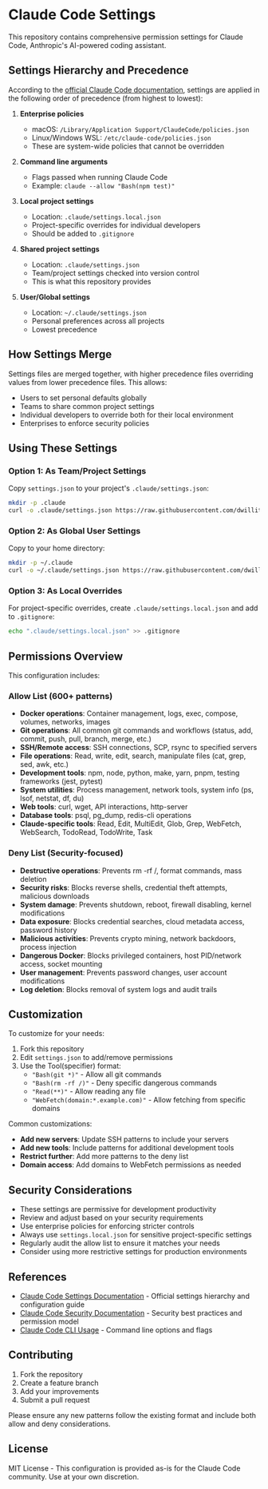 # Claude Code Settings

This repository contains comprehensive permission settings for Claude Code, Anthropic's AI-powered coding assistant.

## Settings Hierarchy and Precedence

According to the [official Claude Code documentation](https://docs.anthropic.com/en/docs/claude-code/settings), settings are applied in the following order of precedence (from highest to lowest):

1. **Enterprise policies**
   - macOS: `/Library/Application Support/ClaudeCode/policies.json`
   - Linux/Windows WSL: `/etc/claude-code/policies.json`
   - These are system-wide policies that cannot be overridden

2. **Command line arguments**
   - Flags passed when running Claude Code
   - Example: `claude --allow "Bash(npm test)"`

3. **Local project settings** 
   - Location: `.claude/settings.local.json`
   - Project-specific overrides for individual developers
   - Should be added to `.gitignore`

4. **Shared project settings**
   - Location: `.claude/settings.json` 
   - Team/project settings checked into version control
   - This is what this repository provides

5. **User/Global settings**
   - Location: `~/.claude/settings.json`
   - Personal preferences across all projects
   - Lowest precedence

## How Settings Merge

Settings files are merged together, with higher precedence files overriding values from lower precedence files. This allows:

- Users to set personal defaults globally
- Teams to share common project settings
- Individual developers to override both for their local environment
- Enterprises to enforce security policies

## Using These Settings

### Option 1: As Team/Project Settings
Copy `settings.json` to your project's `.claude/settings.json`:

```bash
mkdir -p .claude
curl -o .claude/settings.json https://raw.githubusercontent.com/dwillitzer/claude-settings/main/settings.json
```

### Option 2: As Global User Settings
Copy to your home directory:

```bash
mkdir -p ~/.claude
curl -o ~/.claude/settings.json https://raw.githubusercontent.com/dwillitzer/claude-settings/main/settings.json
```

### Option 3: As Local Overrides
For project-specific overrides, create `.claude/settings.local.json` and add to `.gitignore`:

```bash
echo ".claude/settings.local.json" >> .gitignore
```

## Permissions Overview

This configuration includes:

### Allow List (600+ patterns)
- **Docker operations**: Container management, logs, exec, compose, volumes, networks, images
- **Git operations**: All common git commands and workflows (status, add, commit, push, pull, branch, merge, etc.)
- **SSH/Remote access**: SSH connections, SCP, rsync to specified servers
- **File operations**: Read, write, edit, search, manipulate files (cat, grep, sed, awk, etc.)
- **Development tools**: npm, node, python, make, yarn, pnpm, testing frameworks (jest, pytest)
- **System utilities**: Process management, network tools, system info (ps, lsof, netstat, df, du)
- **Web tools**: curl, wget, API interactions, http-server
- **Database tools**: psql, pg_dump, redis-cli operations
- **Claude-specific tools**: Read, Edit, MultiEdit, Glob, Grep, WebFetch, WebSearch, TodoRead, TodoWrite, Task

### Deny List (Security-focused)
- **Destructive operations**: Prevents rm -rf /, format commands, mass deletion
- **Security risks**: Blocks reverse shells, credential theft attempts, malicious downloads
- **System damage**: Prevents shutdown, reboot, firewall disabling, kernel modifications
- **Data exposure**: Blocks credential searches, cloud metadata access, password history
- **Malicious activities**: Prevents crypto mining, network backdoors, process injection
- **Dangerous Docker**: Blocks privileged containers, host PID/network access, socket mounting
- **User management**: Prevents password changes, user account modifications
- **Log deletion**: Blocks removal of system logs and audit trails

## Customization

To customize for your needs:

1. Fork this repository
2. Edit `settings.json` to add/remove permissions
3. Use the Tool(specifier) format:
   - `"Bash(git *)"` - Allow all git commands
   - `"Bash(rm -rf /)"` - Deny specific dangerous commands
   - `"Read(**)"` - Allow reading any file
   - `"WebFetch(domain:*.example.com)"` - Allow fetching from specific domains

Common customizations:
- **Add new servers**: Update SSH patterns to include your servers
- **Add new tools**: Include patterns for additional development tools
- **Restrict further**: Add more patterns to the deny list
- **Domain access**: Add domains to WebFetch permissions as needed

## Security Considerations

- These settings are permissive for development productivity
- Review and adjust based on your security requirements
- Use enterprise policies for enforcing stricter controls
- Always use `settings.local.json` for sensitive project-specific settings
- Regularly audit the allow list to ensure it matches your needs
- Consider using more restrictive settings for production environments

## References

- [Claude Code Settings Documentation](https://docs.anthropic.com/en/docs/claude-code/settings) - Official settings hierarchy and configuration guide
- [Claude Code Security Documentation](https://docs.anthropic.com/en/docs/claude-code/security) - Security best practices and permission model
- [Claude Code CLI Usage](https://docs.anthropic.com/en/docs/claude-code/cli-usage) - Command line options and flags

## Contributing

1. Fork the repository
2. Create a feature branch
3. Add your improvements
4. Submit a pull request

Please ensure any new patterns follow the existing format and include both allow and deny considerations.

## License

MIT License - This configuration is provided as-is for the Claude Code community. Use at your own discretion.